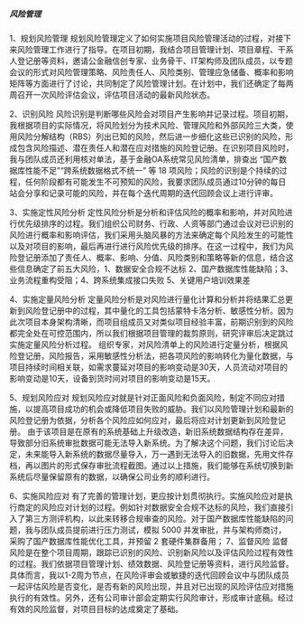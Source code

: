 ##### 风险管理


1、规划风险管理
    规划风险管理定义了如何实施项目风险管理活动的过程，对接下来风险管理工作进行了指导。在项目初期，我结合项目管理计划、项目章程、干系人登记册等资料，邀请公金融信创专家、业务骨干、IT架构师及团队成员，以专题会议的形式对风险管理策略、风险责任人、风险类别、管理应急储备、概率和影响矩阵等方面进行了讨论，共同制定了风险管理计划。在计划中，我们还确定了每两周召开一次风险评估会议，评估项目活动的最新风险状态。

2、识别风险
    风险识别是判断哪些风险会对项目产生影响并记录过程。项目初期，我根据项目的实际情况，将风险划分为技术风险、管理风险和外部风险三大类，使用风险分解结构（RBS）列出已知的风险，然后进一步细化这些已识别的风险，形成包含风险描述、潜在责任人和潜在应对措施的风险登记册。在识别项目风险时，我与团队成员还利用核对单法，基于金融OA系统常见风险清单，排查出 “国产数据库性能不足”“跨系统数据格式不统一” 等 18 项风险；风险的识别是个持续的过程，任何阶段都有可能发生不可预知的风险，我要求团队成员通过10分钟的每日站会分享和记录可能的风险，并在每个迭代周期的迭代回顾会议上进行评审。
    
3、实施定性风险分析
    定性风险分析是分析和评估风险的概率和影响，并对风险进行优先级排序的过程。我们组织公司财务、行政、人资等部门通过会议对已识别的风险进行概率和影响评估，我们采用头脑风暴的方法来确定每个风险发生的可能性以及对项目的影响，最后再进行进行风险优先级的排序。在这一过程中，我们为风险登记册添加了责任人、概率、影响、分值、风险类别和策略等新的信息，结合这些信息确定了前五大风险，1、数据安全合规不达标
    2、国产数据库性能缺陷；3、业务流程重构受阻；4、跨系统集成接口失败 5、关键用户培训效果差
    
4、实施定量风险分析
   定量风险分析是对风险进行量化计算和分析并将结果汇总更新到风险登记册中的过程，其中量化的工具包括蒙特卡洛分析、敏感性分析。因为此次项目本身架构清晰，而项目组成员又对类似项目经验丰富，前期识别到的风险都完全处在可控范围内，所以我们根据项目管理的裁剪原则，研究评审后决定跳过实施定量风险分析过程。
   组织专家，对风险清单上的风险进行定量分析，根据风险登记册，风险报告，采用敏感性分析法，把各项风险的影响转化为量化数据，与项目持续时间相关联，如需求蔓延对项目的影响变动是30天，人员流动对项目的影响变动是10天，设备到货时间对项目的影响变动是15天。



5、规划风险应对
   规划风险应对就是针对正面风险和负面风险，制定不同应对措施，以提高项目成功的机会或降低项目失败的威胁。我们以风险管理计划和最新的风险登记册为依据，分析各个风险应如何应对，最后将应对计划更新到风险登记册。
   由于该项目是在原有的系统基础上升级改造，新旧系统数据结构存在差异，导致部分旧系统审批数据可能无法导入新系统。为了解决这个问题，我们讨论后决定，未来能导入新系统的数据尽量导入，万一遇到无法导入的旧数据，先用文件存档，再以图片的形式保存审批流程截图。通过以上措施，我们能够在系统切换到新系统后尽量保留原有的数据，以确保公司业务的顺利进行。

6、实施风险应对
    有了完善的管理计划，更应按计划贯彻执行。实施风险应对是执行商定的风险应对计划的过程。例如针对数据安全合规不达标的风险，我们直接引入了第三方测评机构，以此来转移合规审查的风险。对于国产数据库性能缺陷的问题，我与团队成员提前进行压力测试，模拟 5000 并发审批，并与架构师商讨，采购了国产数据库性能优化工具，并预留 2 套硬件集群备用；
7、监督风险
    监督风险是在整个项目周期，跟踪已识别的风险、识别新风险以及评估风险过程有效性的过程。我们依据项目管理计划、绩效数据、风险登记册等资料，进行风险监督。具体而言，我以1-2周为节点，在风险评审会或敏捷的迭代回顾会议中与团队成员一起评估风险是否变化，是否有新的风险出现，并且对已出现的风险评估应对措施执行的有效性。另外，还有公司审计部会定期实行风险审计，形成审计底稿。经过有效的风险监督，对项目目标的达成奠定了基础。
